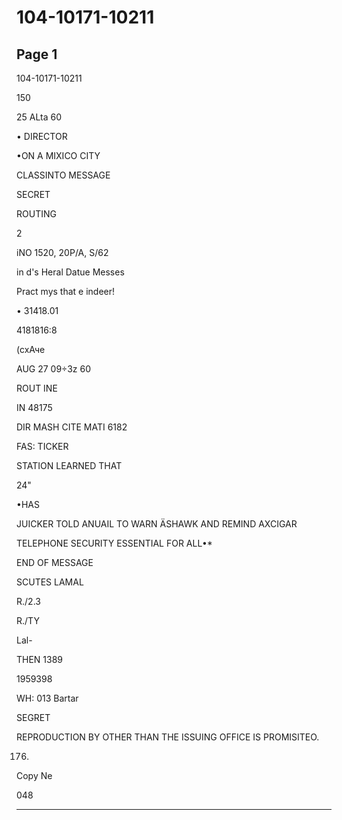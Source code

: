 # 104-10171-10211

## Page 1

104-10171-10211

150

25 ALta 60

• DIRECTOR

•ON A MIXICO CITY

CLASSINTO MESSAGE

SECRET

ROUTING

2

iNO 1520, 20P/A, S/62

in d's Heral Datue Messes

Pract mys that e indeer!

• 31418.01

4181816:8

(схАче

AUG 27 09÷3z 60

ROUT INE

IN 48175

DIR MASH CITE MATI 6182

FAS: TICKER

STATION LEARNED THAT

24"

•HAS

JUICKER TOLD ANUAIL TO WARN ÄSHAWK AND REMIND AXCIGAR

TELEPHONE SECURITY ESSENTIAL FOR ALL•*

END OF MESSAGE

SCUTES LAMAL

R./2.3

R./TY

Lal-

THEN 1389

1959398

WH: 013 Bartar

SEGRET

REPRODUCTION BY OTHER THAN THE ISSUING OFFICE IS PROMISITEO.

176)

Copy Ne

048

---

